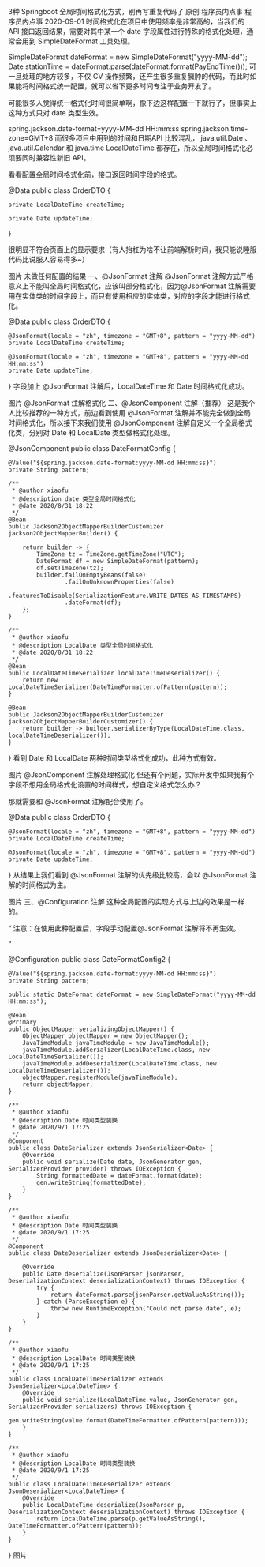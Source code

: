 3种 Springboot 全局时间格式化方式，别再写重复代码了
原创 程序员内点事 程序员内点事 2020-09-01
时间格式化在项目中使用频率是非常高的，当我们的 API 接口返回结果，需要对其中某一个 date 字段属性进行特殊的格式化处理，通常会用到 SimpleDateFormat 工具处理。

SimpleDateFormat dateFormat = new SimpleDateFormat("yyyy-MM-dd");
Date stationTime = dateFormat.parse(dateFormat.format(PayEndTime()));
可一旦处理的地方较多，不仅 CV 操作频繁，还产生很多重复臃肿的代码，而此时如果能将时间格式统一配置，就可以省下更多时间专注于业务开发了。

可能很多人觉得统一格式化时间很简单啊，像下边这样配置一下就行了，但事实上这种方式只对 date 类型生效。

spring.jackson.date-format=yyyy-MM-dd HH:mm:ss
spring.jackson.time-zone=GMT+8
而很多项目中用到的时间和日期API 比较混乱， java.util.Date 、 java.util.Calendar 和 java.time LocalDateTime 都存在，所以全局时间格式化必须要同时兼容性新旧 API。

看看配置全局时间格式化前，接口返回时间字段的格式。

@Data
public class OrderDTO {

    private LocalDateTime createTime;

    private Date updateTime;
}

很明显不符合页面上的显示要求（有人抬杠为啥不让前端解析时间，我只能说睡服代码比说服人容易得多~）

图片
未做任何配置的结果
一、@JsonFormat 注解
@JsonFormat 注解方式严格意义上不能叫全局时间格式化，应该叫部分格式化，因为@JsonFormat 注解需要用在实体类的时间字段上，而只有使用相应的实体类，对应的字段才能进行格式化。

@Data
public class OrderDTO {

    @JsonFormat(locale = "zh", timezone = "GMT+8", pattern = "yyyy-MM-dd")
    private LocalDateTime createTime;

    @JsonFormat(locale = "zh", timezone = "GMT+8", pattern = "yyyy-MM-dd HH:mm:ss")
    private Date updateTime;
}
字段加上 @JsonFormat 注解后，LocalDateTime 和 Date 时间格式化成功。

图片
@JsonFormat 注解格式化
二、@JsonComponent 注解（推荐）
这是我个人比较推荐的一种方式，前边看到使用 @JsonFormat 注解并不能完全做到全局时间格式化，所以接下来我们使用 @JsonComponent 注解自定义一个全局格式化类，分别对 Date 和 LocalDate 类型做格式化处理。


@JsonComponent
public class DateFormatConfig {

    @Value("${spring.jackson.date-format:yyyy-MM-dd HH:mm:ss}")
    private String pattern;

    /**
     * @author xiaofu
     * @description date 类型全局时间格式化
     * @date 2020/8/31 18:22
     */
    @Bean
    public Jackson2ObjectMapperBuilderCustomizer jackson2ObjectMapperBuilder() {

        return builder -> {
            TimeZone tz = TimeZone.getTimeZone("UTC");
            DateFormat df = new SimpleDateFormat(pattern);
            df.setTimeZone(tz);
            builder.failOnEmptyBeans(false)
                    .failOnUnknownProperties(false)
                    .featuresToDisable(SerializationFeature.WRITE_DATES_AS_TIMESTAMPS)
                    .dateFormat(df);
        };
    }

    /**
     * @author xiaofu
     * @description LocalDate 类型全局时间格式化
     * @date 2020/8/31 18:22
     */
    @Bean
    public LocalDateTimeSerializer localDateTimeDeserializer() {
        return new LocalDateTimeSerializer(DateTimeFormatter.ofPattern(pattern));
    }

    @Bean
    public Jackson2ObjectMapperBuilderCustomizer jackson2ObjectMapperBuilderCustomizer() {
        return builder -> builder.serializerByType(LocalDateTime.class, localDateTimeDeserializer());
    }
}
看到 Date 和 LocalDate 两种时间类型格式化成功，此种方式有效。

图片
@JsonComponent 注解处理格式化
但还有个问题，实际开发中如果我有个字段不想用全局格式化设置的时间样式，想自定义格式怎么办？

那就需要和 @JsonFormat 注解配合使用了。

@Data
public class OrderDTO {

    @JsonFormat(locale = "zh", timezone = "GMT+8", pattern = "yyyy-MM-dd")
    private LocalDateTime createTime;

    @JsonFormat(locale = "zh", timezone = "GMT+8", pattern = "yyyy-MM-dd")
    private Date updateTime;
}
从结果上我们看到 @JsonFormat 注解的优先级比较高，会以 @JsonFormat 注解的时间格式为主。

图片
三、@Configuration 注解
这种全局配置的实现方式与上边的效果是一样的。

“
注意：在使用此种配置后，字段手动配置@JsonFormat 注解将不再生效。

”

@Configuration
public class DateFormatConfig2 {

    @Value("${spring.jackson.date-format:yyyy-MM-dd HH:mm:ss}")
    private String pattern;

    public static DateFormat dateFormat = new SimpleDateFormat("yyyy-MM-dd HH:mm:ss");

    @Bean
    @Primary
    public ObjectMapper serializingObjectMapper() {
        ObjectMapper objectMapper = new ObjectMapper();
        JavaTimeModule javaTimeModule = new JavaTimeModule();
        javaTimeModule.addSerializer(LocalDateTime.class, new LocalDateTimeSerializer());
        javaTimeModule.addDeserializer(LocalDateTime.class, new LocalDateTimeDeserializer());
        objectMapper.registerModule(javaTimeModule);
        return objectMapper;
    }

    /**
     * @author xiaofu
     * @description Date 时间类型装换
     * @date 2020/9/1 17:25
     */
    @Component
    public class DateSerializer extends JsonSerializer<Date> {
        @Override
        public void serialize(Date date, JsonGenerator gen, SerializerProvider provider) throws IOException {
            String formattedDate = dateFormat.format(date);
            gen.writeString(formattedDate);
        }
    }

    /**
     * @author xiaofu
     * @description Date 时间类型装换
     * @date 2020/9/1 17:25
     */
    @Component
    public class DateDeserializer extends JsonDeserializer<Date> {

        @Override
        public Date deserialize(JsonParser jsonParser, DeserializationContext deserializationContext) throws IOException {
            try {
                return dateFormat.parse(jsonParser.getValueAsString());
            } catch (ParseException e) {
                throw new RuntimeException("Could not parse date", e);
            }
        }
    }

    /**
     * @author xiaofu
     * @description LocalDate 时间类型装换
     * @date 2020/9/1 17:25
     */
    public class LocalDateTimeSerializer extends JsonSerializer<LocalDateTime> {
        @Override
        public void serialize(LocalDateTime value, JsonGenerator gen, SerializerProvider serializers) throws IOException {
            gen.writeString(value.format(DateTimeFormatter.ofPattern(pattern)));
        }
    }

    /**
     * @author xiaofu
     * @description LocalDate 时间类型装换
     * @date 2020/9/1 17:25
     */
    public class LocalDateTimeDeserializer extends JsonDeserializer<LocalDateTime> {
        @Override
        public LocalDateTime deserialize(JsonParser p, DeserializationContext deserializationContext) throws IOException {
            return LocalDateTime.parse(p.getValueAsString(), DateTimeFormatter.ofPattern(pattern));
        }
    }
}
图片
